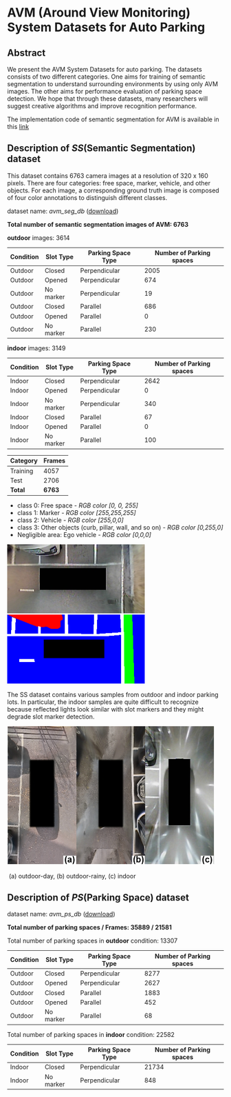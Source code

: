 # AVM (Around View Monitoring) System Datasets for Auto Parking

## Abstract

We present the AVM System Datasets for auto parking. The datasets consists of two different categories. One aims for training of semantic segmentation to understand surrounding environments by using only AVM images. The other aims for performance evaluation of parking space detection. We hope that through these datasets, many researchers will suggest creative algorithms and improve recognition performance.



The implementation code of semantic segmentation for AVM is available in this [link](https://github.com/ChulhoonJang/avm_ss)



## Description of *SS*(Semantic Segmentation) dataset

This dataset contains 6763 camera images at a resolution of 320 x 160 pixels. There are four categories: free space, marker, vehicle, and other objects. For each image, a corresponding ground truth image is composed of four color annotations to distinguish different classes.

dataset name: *avm_seg_db* ([download](https://drive.google.com/drive/folders/172TclK1mwIvHDLOQrqb0kp6GbIlrsPzg?usp=sharing))

**Total number of semantic segmentation images of AVM: 6763**

**outdoor** images: 3614

| Condition | Slot Type | Parking Space Type | Number of Parking spaces |
| --------- | --------- | -------------------| ------------------------ |
| Outdoor   | Closed    | Perpendicular      | 2005                     |
| Outdoor   | Opened    | Perpendicular      | 674  |
| Outdoor   | No marker | Perpendicular      | 19   |
| Outdoor   | Closed    | Parallel           | 686  |
| Outdoor   | Opened    | Parallel           | 0    |
| Outdoor   | No marker | Parallel           | 230  |

**indoor** images: 3149

| Condition | Slot Type | Parking Space Type | Number of Parking spaces |
| --------- | --------- | -------------------| ------------------------ |
| Indoor    | Closed    | Perpendicular      | 2642 |
| Indoor    | Opened    | Perpendicular      | 0    |
| Indoor    | No marker | Perpendicular      | 340  |
| Indoor    | Closed    | Parallel           | 67   |
| Indoor    | Opened    | Parallel           | 0    |
| Indoor    | No marker | Parallel           | 100  |


| Category  | Frames   |
| --------- | -------- |
| Training  | 4057     |
| Test      | 2706     |
| **Total** | **6763** |

* class 0: Free space *- RGB color [0, 0, 255]*
* class 1: Marker *- RGB color [255,255,255]*
* class 2: Vehicle *- RGB color [255,0,0]*
* class 3: Other objects (curb, pillar, wall, and so on) *- RGB color [0,255,0]*
* Negligible area: Ego vehicle *- RGB color [0,0,0]*

![image](images/image.jpg) ![gt](images/gt.png)

The SS dataset contains various samples from outdoor and indoor parking lots. In particular, the indoor samples are quite difficult to recognize because reflected lights look similar with slot markers and they might degrade slot marker detection.

![samples](images/avm_image_samples.png)

​                                                       (a) outdoor-day, (b) outdoor-rainy, (c) indoor

## Description of *PS*(Parking Space) dataset

dataset name: *avm_ps_db* ([download](https://drive.google.com/drive/folders/1fU5Q4oJ53ElWv5T3PL89RDCQh1AO-Ade?usp=sharing))

**Total number of parking spaces / Frames: 35889 / 21581**

Total number of parking spaces in **outdoor** condition: 13307

| Condition | Slot Type | Parking Space Type | Number of Parking spaces |
| --------- | --------- | -------------------| ------------------------ |
| Outdoor   | Closed    | Perpendicular      | 8277                     |
| Outdoor   | Opened    | Perpendicular      | 2627 |
| Outdoor   | Closed    | Parallel           | 1883 |
| Outdoor   | Opened    | Parallel           | 452  |
| Outdoor   | No marker | Parallel           | 68   |

Total number of parking spaces in **indoor** condition: 22582

| Condition | Slot Type | Parking Space Type | Number of Parking spaces |
| --------- | --------- | -------------------| ------------------------ |
| Indoor    | Closed    | Perpendicular      | 21734 |
| Indoor    | No marker | Perpendicular      | 848 |







